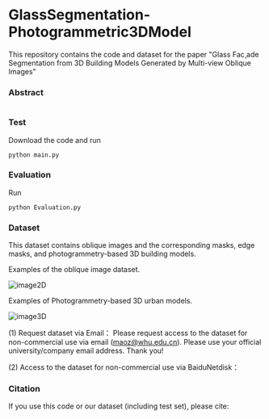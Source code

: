 # GlassSegmentation-Photogrammetric3DModel
This repository contains the code and dataset for the paper "Glass Fac¸ade Segmentation from 3D Building Models Generated by Multi-view Oblique Images"

### Abstract

```

```

### Test
Download the code and run
```
python main.py
```

### Evaluation
Run
```
python Evaluation.py
```



### Dataset
This dataset contains oblique images and the corresponding masks, edge masks, and photogrammetry-based 3D building models.

Examples of the oblique image dataset.

![image2D](https://github.com/zmaomia/GlassSegmentation/blob/main/Dataset/2D.jpg) 


Examples of Photogrammetry-based 3D urban models.

![image3D](https://github.com/zmaomia/GlassSegmentation/blob/main/Dataset/3D.jpg)



(1) Request dataset via Email：
Please request access to the dataset for non-commercial use via email (maoz@whu.edu.cn). Please use your official university/company email address. Thank you!

(2) Access to the dataset for non-commercial use via BaiduNetdisk：



### Citation
If you use this code or our dataset (including test set), please cite:

```

```
